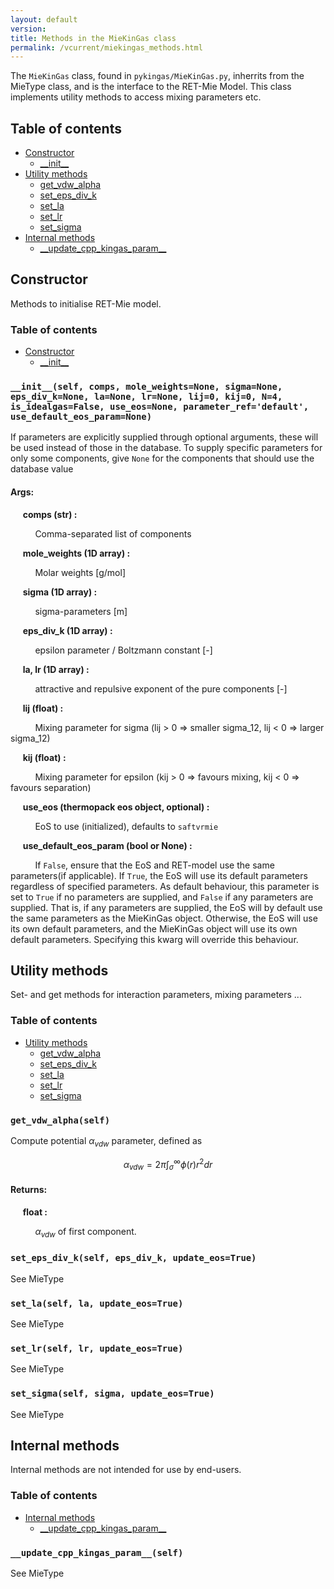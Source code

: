 ```yaml
---
layout: default
version: 
title: Methods in the MieKinGas class
permalink: /vcurrent/miekingas_methods.html
---
```


<!--- 
Generated at: 2024-10-16T17:34:53.825106
This is an auto-generated file, generated using the script at KineticGas/pyUtils/markdown_from_docstrings.py
The file is created by parsing the docstrings of the methods in the 
MieKinGas class. For instructions on how to use the parser routines, see the
file KineticGas/pyUtils/markdown_from_docstrings.py--->

The `MieKinGas` class, found in `pykingas/MieKinGas.py`, inherrits from the MieType class, and  is the interface to the 
RET-Mie Model. This class implements utility methods to access mixing parameters etc.

## Table of contents
  * [Constructor](#constructor)
    * [\_\_init\_\_](#__init__self-comps-mole_weightsnone-sigmanone-eps_div_knone-lanone-lrnone-lij0-kij0-n4-is_idealgasfalse-use_eosnone-parameter_refdefault-use_default_eos_paramnone)
  * [Utility methods](#utility-methods)
    * [get_vdw_alpha](#get_vdw_alphaself)
    * [set_eps_div_k](#set_eps_div_kself-eps_div_k-update_eostrue)
    * [set_la](#set_laself-la-update_eostrue)
    * [set_lr](#set_lrself-lr-update_eostrue)
    * [set_sigma](#set_sigmaself-sigma-update_eostrue)
  * [Internal methods](#internal-methods)
    * [\_\_update_cpp_kingas_param\_\_](#__update_cpp_kingas_param__self)

## Constructor

Methods to initialise RET-Mie model.

### Table of contents
  * [Constructor](#constructor)
    * [\_\_init\_\_](#__init__self-comps-mole_weightsnone-sigmanone-eps_div_knone-lanone-lrnone-lij0-kij0-n4-is_idealgasfalse-use_eosnone-parameter_refdefault-use_default_eos_paramnone)


### `__init__(self, comps, mole_weights=None, sigma=None, eps_div_k=None, la=None, lr=None, lij=0, kij=0, N=4, is_idealgas=False, use_eos=None, parameter_ref='default', use_default_eos_param=None)`
If parameters are explicitly supplied through optional arguments, these will be used instead of those in the database.
To supply specific parameters for only some components, give `None` for the components that should use the database
value
 

#### Args:

&nbsp;&nbsp;&nbsp;&nbsp; **comps (str) :** 

&nbsp;&nbsp;&nbsp;&nbsp; &nbsp;&nbsp;&nbsp;&nbsp;  Comma-separated list of components

&nbsp;&nbsp;&nbsp;&nbsp; **mole_weights (1D array) :** 

&nbsp;&nbsp;&nbsp;&nbsp; &nbsp;&nbsp;&nbsp;&nbsp;  Molar weights [g/mol]

&nbsp;&nbsp;&nbsp;&nbsp; **sigma (1D array) :** 

&nbsp;&nbsp;&nbsp;&nbsp; &nbsp;&nbsp;&nbsp;&nbsp;  sigma-parameters [m]

&nbsp;&nbsp;&nbsp;&nbsp; **eps_div_k (1D array) :** 

&nbsp;&nbsp;&nbsp;&nbsp; &nbsp;&nbsp;&nbsp;&nbsp;  epsilon parameter / Boltzmann constant [-]

&nbsp;&nbsp;&nbsp;&nbsp; **la, lr (1D array) :** 

&nbsp;&nbsp;&nbsp;&nbsp; &nbsp;&nbsp;&nbsp;&nbsp;  attractive and repulsive exponent of the pure components [-]

&nbsp;&nbsp;&nbsp;&nbsp; **lij (float) :** 

&nbsp;&nbsp;&nbsp;&nbsp; &nbsp;&nbsp;&nbsp;&nbsp;  Mixing parameter for sigma (lij > 0 => smaller sigma_12, lij < 0 => larger sigma_12)

&nbsp;&nbsp;&nbsp;&nbsp; **kij (float) :** 

&nbsp;&nbsp;&nbsp;&nbsp; &nbsp;&nbsp;&nbsp;&nbsp;  Mixing parameter for epsilon (kij > 0 => favours mixing, kij < 0 => favours separation)

&nbsp;&nbsp;&nbsp;&nbsp; **use_eos (thermopack eos object, optional) :** 

&nbsp;&nbsp;&nbsp;&nbsp; &nbsp;&nbsp;&nbsp;&nbsp;  EoS to use (initialized), defaults to `saftvrmie`

&nbsp;&nbsp;&nbsp;&nbsp; **use_default_eos_param (bool or None) :** 

&nbsp;&nbsp;&nbsp;&nbsp; &nbsp;&nbsp;&nbsp;&nbsp;  If `False`, ensure that the EoS and RET-model use the same parameters(if applicable). If `True`, the EoS will use its default parameters regardless of specified parameters. As default behaviour, this parameter is set to `True` if no parameters are supplied, and `False` if any parameters are supplied. That is, if any parameters are supplied, the EoS will by default use the same parameters as the MieKinGas object. Otherwise, the EoS will use its own default parameters, and the MieKinGas object will use its own default parameters. Specifying this kwarg will override this behaviour.  

## Utility methods

Set- and get methods for interaction parameters, mixing parameters ...

### Table of contents
  * [Utility methods](#utility-methods)
    * [get_vdw_alpha](#get_vdw_alphaself)
    * [set_eps_div_k](#set_eps_div_kself-eps_div_k-update_eostrue)
    * [set_la](#set_laself-la-update_eostrue)
    * [set_lr](#set_lrself-lr-update_eostrue)
    * [set_sigma](#set_sigmaself-sigma-update_eostrue)


### `get_vdw_alpha(self)`
Compute potential $\alpha_{vdw}$ parameter, defined as

$$ \alpha_{vdw} = 2 \pi \int_{\sigma}^{\infty} \phi(r) r^2 dr $$

 

#### Returns:

&nbsp;&nbsp;&nbsp;&nbsp; **float :** 

&nbsp;&nbsp;&nbsp;&nbsp; &nbsp;&nbsp;&nbsp;&nbsp;  $\alpha_{vdw}$ of first component. 

### `set_eps_div_k(self, eps_div_k, update_eos=True)`
See MieType
 

### `set_la(self, la, update_eos=True)`
See MieType
 

### `set_lr(self, lr, update_eos=True)`
See MieType
 

### `set_sigma(self, sigma, update_eos=True)`
See MieType
 

## Internal methods

Internal methods are not intended for use by end-users.

### Table of contents
  * [Internal methods](#internal-methods)
    * [\_\_update_cpp_kingas_param\_\_](#__update_cpp_kingas_param__self)


### `__update_cpp_kingas_param__(self)`
See MieType
 

